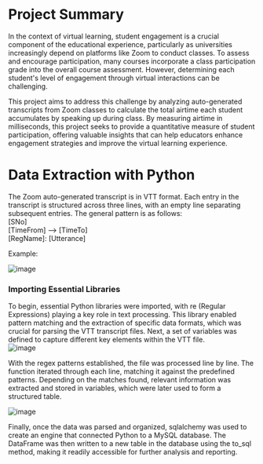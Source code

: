 # Project Summary

In the context of virtual learning, student engagement is a crucial component of the educational experience, particularly as universities increasingly depend on platforms like Zoom to conduct classes. To assess and encourage participation, many courses incorporate a class participation grade into the overall course assessment. However, determining each student's level of engagement through virtual interactions can be challenging.

This project aims to address this challenge by analyzing auto-generated transcripts from Zoom classes to calculate the total airtime each student accumulates by speaking up during class. By measuring airtime in milliseconds, this project seeks to provide a quantitative measure of student participation, offering valuable insights that can help educators enhance engagement strategies and improve the virtual learning experience.

# Data Extraction with Python

The Zoom auto-generated transcript is in VTT format. Each entry in the transcript is structured across three lines, with an empty line separating subsequent entries. The general pattern is as follows: <br>
[SNo]<br>
[TimeFrom] --> [TimeTo]<br>
[RegName]: [Utterance]<br>

Example: <br>

![image](https://github.com/user-attachments/assets/6a52d47e-b654-4dbb-bb83-1553cfda41b5)


### Importing Essential Libraries
To begin, essential Python libraries were imported, with re (Regular Expressions) playing a key role in text processing. This library enabled pattern matching and the extraction of specific data formats, which was crucial for parsing the VTT transcript files. Next, a set of variables was defined to capture different key elements within the VTT file. <br>
  ![image](https://github.com/user-attachments/assets/84615a48-96e5-4e1e-a7fd-f771cb8826e4)


With the regex patterns established, the file was processed line by line. The function iterated through each line, matching it against the predefined patterns. Depending on the matches found, relevant information was extracted and stored in variables, which were later used to form a structured table. <br>

![image](https://github.com/user-attachments/assets/987f0799-e419-4b15-9c88-75ba1640d7da)

Finally, once the data was parsed and organized, sqlalchemy was used to create an engine that connected Python to a MySQL database. The DataFrame was then written to a new table in the database using the to_sql method, making it readily accessible for further analysis and reporting.
